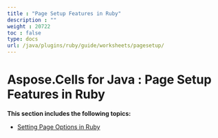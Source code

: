 ```yaml
---
title : "Page Setup Features in Ruby" 
description : "" 
weight : 20722 
toc : false
type: docs
url: /java/plugins/ruby/guide/worksheets/pagesetup/
---
```


# Aspose.Cells for Java : Page Setup Features in Ruby


**This section includes the following topics:**

*   [Setting Page Options in Ruby](https://docs2.aspose.com/cells/java/plugins/ruby/guide/worksheets/pagesetup/setting+page+options+in+ruby)


